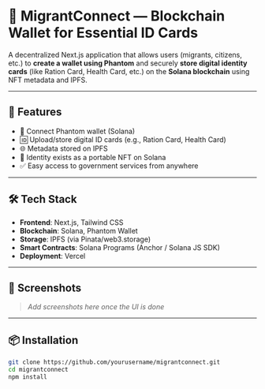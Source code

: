 # 🧾 MigrantConnect — Blockchain Wallet for Essential ID Cards

A decentralized Next.js application that allows users (migrants, citizens, etc.) to **create a wallet using Phantom** and securely **store digital identity cards** (like Ration Card, Health Card, etc.) on the **Solana blockchain** using NFT metadata and IPFS.

---

## 🚀 Features

- 🔐 Connect Phantom wallet (Solana)
- 🆔 Upload/store digital ID cards (e.g., Ration Card, Health Card)
- 🌐 Metadata stored on IPFS
- 🧠 Identity exists as a portable NFT on Solana
- ✅ Easy access to government services from anywhere

---

## 🛠️ Tech Stack

- **Frontend**: Next.js, Tailwind CSS
- **Blockchain**: Solana, Phantom Wallet
- **Storage**: IPFS (via Pinata/web3.storage)
- **Smart Contracts**: Solana Programs (Anchor / Solana JS SDK)
- **Deployment**: Vercel

---

## 📸 Screenshots

> _Add screenshots here once the UI is done_

---

## 📦 Installation

```bash
git clone https://github.com/yourusername/migrantconnect.git
cd migrantconnect
npm install
